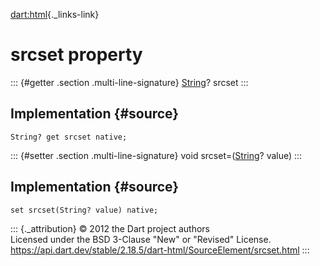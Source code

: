 [dart:html](../../dart-html/dart-html-library){._links-link}

srcset property
===============

::: {#getter .section .multi-line-signature}
[String](../../dart-core/string-class)? srcset
:::

Implementation {#source}
--------------

``` {.language-dart data-language="dart"}
String? get srcset native;
```

::: {#setter .section .multi-line-signature}
void srcset=([String](../../dart-core/string-class)? value)
:::

Implementation {#source}
--------------

``` {.language-dart data-language="dart"}
set srcset(String? value) native;
```

::: {._attribution}
© 2012 the Dart project authors\
Licensed under the BSD 3-Clause \"New\" or \"Revised\" License.\
<https://api.dart.dev/stable/2.18.5/dart-html/SourceElement/srcset.html>
:::
